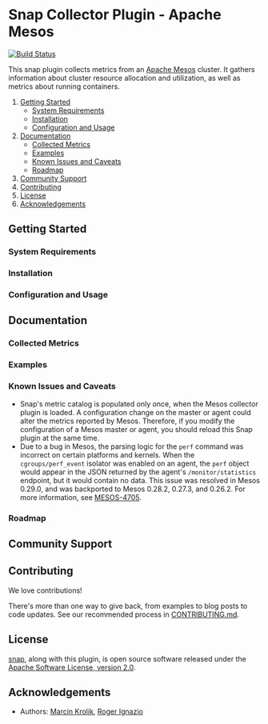 # Snap Collector Plugin - Apache Mesos

[![Build Status](https://travis-ci.com/intelsdi-x/snap-plugin-collector-mesos.svg?token=mxqCYyjxtayP5XBp4JEu&branch=master)](https://travis-ci.com/intelsdi-x/snap-plugin-collector-mesos)

This snap plugin collects metrics from an [Apache Mesos][mesos-home] cluster.
It gathers information about cluster resource allocation and utilization, as
well as metrics about running containers.

1. [Getting Started](#getting-started)
    * [System Requirements](#system-requirements)
    * [Installation](#installation)
    * [Configuration and Usage](#configuration-and-usage)
2. [Documentation](#documentation)
    * [Collected Metrics](#collected-metrics)
    * [Examples](#examples)
    * [Known Issues and Caveats](#known-issues-and-caveats)
    * [Roadmap](#roadmap)
3. [Community Support](#community-support)
4. [Contributing](#contributing)
5. [License](#license)
6. [Acknowledgements](#acknowledgements)

## Getting Started
### System Requirements
### Installation
### Configuration and Usage

## Documentation
### Collected Metrics
### Examples
### Known Issues and Caveats
  * Snap's metric catalog is populated only once, when the Mesos collector plugin is loaded. A configuration change on
  the master or agent could alter the metrics reported by Mesos. Therefore, if you modify the configuration of a Mesos
  master or agent, you should reload this Snap plugin at the same time.
  * Due to a bug in Mesos, the parsing logic for the `perf` command was incorrect on certain platforms and kernels. When
  the `cgroups/perf_event` isolator was enabled on an agent, the `perf` object would appear in the JSON returned by the
  agent's `/monitor/statistics` endpoint, but it would contain no data. This issue was resolved in Mesos 0.29.0, and was
  backported to Mesos 0.28.2, 0.27.3, and 0.26.2. For more information, see [MESOS-4705][mesos-4705-jira].

### Roadmap

## Community Support

## Contributing
We love contributions!

There's more than one way to give back, from examples to blog posts to code updates. See our recommended process in
[CONTRIBUTING.md](CONTRIBUTING.md).

## License
[snap][snap-github], along with this plugin, is open source software released
under the [Apache Software License, version 2.0](LICENSE).

## Acknowledgements
  * Authors: [Marcin Krolik][marcin-github], [Roger Ignazio][roger-github]


[marcin-github]: https://github.com/marcin-krolik
[mesos-4705-jira]: https://issues.apache.org/jira/browse/MESOS-4705
[mesos-home]: http://mesos.apache.org
[roger-github]: https://github.com/rji
[snap-github]: http://github.com/intelsdi-x/snap
